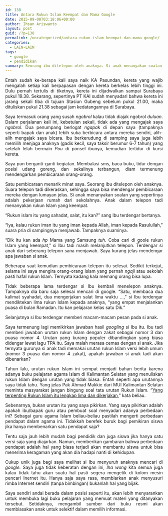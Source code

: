 ```yaml
---
id: 138
title: Antara Rukun Islam Keempat dan Mama Google
date: 2015-09-08T03:18:06+00:00
author: Ihsan Ariswanto
layout: post
guid: /?p=138
permalink: /uncategorized/antara-rukun-islam-keempat-dan-mama-google/
categories:
  - LAIN-LAIN
tags:
  - google
  - pendidikan
summary: Seorang ibu ditelepon oleh anaknya. Si anak menanyakan soalan yang sepertinya adalah pekerjaan rumah dari sekolahnya. Anak dalam telepon tadi menanyakan rukun Islam yang keempat
---
```

<p align="justify">
  Entah sudah ke-berapa kali saya naik KA Pasundan, kereta yang wajib mengalah setiap kali berpapasan dengan kereta berkelas lebih tinggi ini. Dulu pernah tertulis di tiketnya, kereta ini dijadwalkan sampai Surabaya pukul 19.38. Sekarang, sepertinya PT KAI sudah menyadari bahwa kereta ini jarang sekali tiba di tujuan Stasiun Gubeng sebelum pukul 21.00, maka dituliskan pukul 21.38 sebagai jam kedatangannya di Surabaya.<!--more-->
</p>

<p align="justify">
  Saya termasuk orang yang susah <i>ngobrol</i> kalau tidak diajak ngobrol <i>duluan</i>. Dalam perjalanan kali ini, kebetulan sekali, tidak ada yang mengajak saya <i>ngobrol</i>. Dua penumpang berlogat <i>ngapak </i>di depan saya (tampaknya seperti bapak dan anak) lebih suka berbicara antara mereka sendiri, alih-alih mengajak saya bicara. Ibu berkerudung di samping saya juga lebih memilih menjaga anaknya (gadis kecil, saya taksir berumur 6-7 tahun) yang setelah lelah bermain <i>Pou</i> di ponsel ibunya, kemudian tertidur di kursi kereta.
</p>

<p align="justify">
  Saya pun berganti-ganti kegiatan. Membalasi sms, baca buku, tidur dengan posisi udang goreng, dan sekalinya terbangun, diam termenung mendengarkan pembicaraan orang-orang.
</p>

<p align="justify">
  Satu pembicaraan menarik minat saya. Seorang ibu ditelepon oleh anaknya. Suara telepon tadi dikeraskan, sehingga saya bisa mendengar pembicaraan mereka dengan lumayan jelas. Si anak menanyakan soalan yang sepertinya adalah pekerjaan rumah dari sekolahnya. Anak dalam telepon tadi menanyakan rukun Islam yang keempat.
</p>

<p align="justify">
  “Rukun islam itu yang sahadat, salat, itu kan?” sang Ibu terdengar bertanya.
</p>

<p align="justify">
  “Iya, kalau rukun iman itu yang iman kepada Allah, iman kepada Rasulullah,” suara pria di sampingnya menjawab. Tampaknya suaminya.
</p>

<p align="justify">
  “Dik itu kan ada <i>hp</i> Mama yang Samsung <i>tuh</i>. Coba cari di goole rukun Islam yang keempat,” si Ibu tadi masih melanjutkan telepon. Terdengar si anak dari seberang telepon sana menjawab. Saya kurang jelas mendengar apa jawaban si anak.
</p>

<p align="justify">
  Beberapa saat kemudian pembicaraan telepon itu selesai. Sedikit terkejut, selama ini saya mengira orang-orang Islam yang pernah <em>ngaji</em> atau sekolah pasti hafal rukun Islam. Ternyata kadang kala memang orang bisa lupa.
</p>

<p align="justify">
  Tidak beberapa lama terdengar si Ibu kembali menelepon anaknya. Tampaknya dia baru saja selesai mencari di google. “Satu, membaca dua kalimat syahadat, dua mengerjakan salat lima waktu &#8230;,” si Ibu terdengar mendiktekan lima rukun Islam kepada anaknya, “yang empat menjalankan puasa di bulan Ramadan. Itu kan pelajaran kelas satu Dik.”
</p>

<p align="justify">
  Selanjutnya si Ibu terdengar memberi macam-macam pesan pada si anak.
</p>

<p align="justify">
  Saya termenung lagi memikirkan jawaban hasil <i>googling</i> si Ibu itu. Ibu tadi memberi jawaban urutan rukun Islam dengan zakat sebagai nomor 3 dan puasa nomor 4. Urutan yang kurang populer dibandingkan yang biasa didengar lewat lagu TPA itu. Saya malah merasa cemas dengan si anak. Jika ternyata gurunya si anak tadi memakai urutan rukun Islam versi lebih umum (nomor 3 puasa dan nomor 4 zakat), apakah jawaban si anak tadi akan dibenarkan?
</p>

<p align="justify">
  <span lang="id-ID">Tahun lalu, urutan rukun Islam ini sempat menjadi bahan berita karena adanya buku pelajaran agama Islam </span><span lang="id-ID">di Kalimantan Selatan </span><span lang="id-ID">yang menuliskan rukun Islam dengan urutan yang tidak </span><span lang="id-ID">biasa. Entah seperti apa urutannya saya tidak tahu. Yang jelas Pak </span>Ahmad Makkie dari MUI Kalimantan Selatan meminta masyarakat jangan bingung soal tata urutan Rukun Islam. “<a href="https://serambiummah.tribunnews.com/2014/02/13/heboh-rukun-islam-dibolak-balik?page=3">Yang terpenting Rukun Islam itu lengkap lima dan dikerjakan,</a>” kata beliau.
</p>

<p align="justify">
  Sebenarnya, bukan urutan itu yang saya pikirkan. Yang saya pikirkan adalah apakah ibu/bapak guru atau pembuat soal menyadari adanya perbedaan ini? Sebagai guru agama Islam beliau-beliau pastilah mengerti perbedaan pendapat dalam agama ini. Tidakkah berefek buruk bagi pemikiran siswa jika hanya membenarkan satu pendapat saja?
</p>

<p align="justify">
  Tentu saja jauh lebih mudah bagi pendidik dan juga siswa jika hanya satu versi saja yang diajarkan. Namun, memberikan gambaran bahwa perbedaan pendapat adalah hal yang biasa terjadi akan membantu siswa untuk bisa menerima keragaman yang akan dia hadapi nanti di kehidupan.
</p>

<p align="justify">
  Cukup unik juga bagi saya melihat si Ibu menyuruh anaknya mencari di <em>google.</em> Saya juga tidak keberatan dengan ini, <em>lha wong</em> kita semua juga kalau tidak tahu akan suatu hal pasti segera mengetik di kolom mesin pencari Inernet itu. Hanya saja saya rasa, membiarkan anak menyusuri rimba Internet sendiri (tanpa bimbingan) bukanlah hal yang bijak.
</p>

<p align="justify">
  Saya sendiri andai berada dalam posisi seperti itu, akan lebih menyarankan untuk membuka lagi buku pelajaran yang memuat materi yang ditanyakan tersebut. Setidaknya, mengambil sumber dari buku resmi akan membiasakan anak untuk selektif dalam memilih informasi.
</p>
